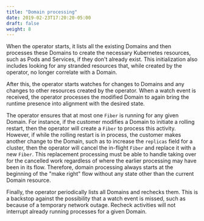```yaml
---
title: "Domain processing"
date: 2019-02-23T17:20:20-05:00
draft: false
weight: 8
---
```



When the operator starts, it lists all the existing Domains and then processes these Domains to create the necessary Kubernetes resources, such as Pods and Services, if they don't already exist. This initialization also includes looking for any stranded resources that, while created by the operator, no longer correlate with a Domain.

After this, the operator starts watches for changes to Domains and any changes to other resources created by the operator.  When a watch event is received, the operator processes the modified Domain to again bring the runtime presence into alignment with the desired state.

The operator ensures that at most one `Fiber` is running for any given Domain.  For instance, if the customer modifies a Domain to initiate a rolling restart, then the operator will create a `Fiber` to process this activity.  However, if while the rolling restart is in process, the customer makes another change to the Domain, such as to increase the `replicas` field for a cluster, then the operator will cancel the in-flight `Fiber` and replace it with a new `Fiber`.  This replacement processing must be able to handle taking over for the cancelled work regardless of where the earlier processing may have been in its flow.  Therefore, domain processing always starts at the beginning of the "make right" flow without any state other than the current Domain resource.

Finally, the operator periodically lists all Domains and rechecks them.  This is a backstop against the possibility that a watch event is missed, such as because of a temporary network outage.  Recheck activities will not interrupt already running processes for a given Domain.
